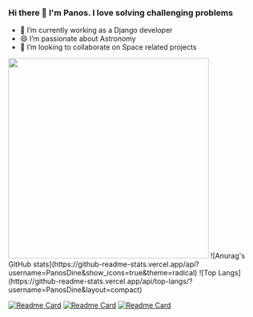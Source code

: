 ### Hi there 👋 I'm Panos. I love solving challenging problems



- 🔭 I’m currently working as a Django developer
- 😄 I’m passionate about Astronomy
- 👯 I’m looking to collaborate on Space related projects




<img src="https://github-readme-stats.vercel.app/api?username=PanosDine&show_icons=true&theme=radical" width="400">
![Anurag's GitHub stats](https://github-readme-stats.vercel.app/api?username=PanosDine&show_icons=true&theme=radical)
![Top Langs](https://github-readme-stats.vercel.app/api/top-langs/?username=PanosDine&layout=compact)


[![Readme Card](https://github-readme-stats.vercel.app/api/pin/?username=PanosDine&repo=moulin-rouge)](https://github.com/PanosDine/moulin-rouge)
[![Readme Card](https://github-readme-stats.vercel.app/api/pin/?username=PanosDine&repo=Badbatch-website)](https://github.com/PanosDine/Badbatch-website/)
[![Readme Card](https://github-readme-stats.vercel.app/api/pin/?username=PanosDine&repo=SunFire)](https://github.com/PanosDine/SunFire)



<!--
**PanosDine/PanosDine** is a ✨ _special_ ✨ repository because its `README.md` (this file) appears on your GitHub profile.

Here are some ideas to get you started:

- 🔭 I’m currently working on ...
- 🌱 I’m currently learning ...
- 👯 I’m looking to collaborate on ...
- 🤔 I’m looking for help with ...
- 💬 Ask me about ...
- 📫 How to reach me: ...
- 😄 Pronouns: ...
- ⚡ Fun fact: ...
-->
